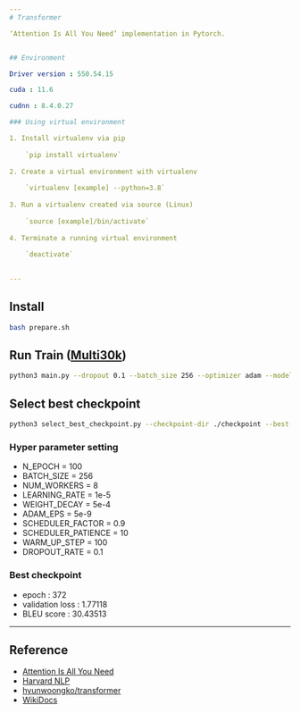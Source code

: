 ```yaml
---
# Transformer

‘Attention Is All You Need’ implementation in Pytorch.


## Environment

Driver version : 550.54.15

cuda : 11.6

cudnn : 8.4.0.27

### Using virtual environment

1. Install virtualenv via pip
    
    `pip install virtualenv`
    
2. Create a virtual environment with virtualenv
    
    `virtualenv [example] --python=3.8`
    
3. Run a virtualenv created via source (Linux)
    
    `source [example]/bin/activate`
    
4. Terminate a running virtual environment
    
    `deactivate`
    

---
```


## Install

```bash
bash prepare.sh
```

## Run Train ([Multi30k](https://github.com/multi30k/dataset))

```bash
python3 main.py --dropout 0.1 --batch_size 256 --optimizer adam --model attention
```

## **Select best checkpoint**

```bash
python3 select_best_checkpoint.py --checkpoint-dir ./checkpoint --best-model-path ./best_model.pt
```
### Hyper parameter setting

- N_EPOCH = 100
- BATCH_SIZE = 256
- NUM_WORKERS = 8
- LEARNING_RATE = 1e-5
- WEIGHT_DECAY = 5e-4
- ADAM_EPS = 5e-9
- SCHEDULER_FACTOR = 0.9
- SCHEDULER_PATIENCE = 10
- WARM_UP_STEP = 100
- DROPOUT_RATE = 0.1
### Best checkpoint

- epoch : 372
- validation loss : 1.77118
- BLEU score : 30.43513

---

## Reference

- [Attention Is All You Need](https://arxiv.org/pdf/1706.03762.pdf)
- [Harvard NLP](http://nlp.seas.harvard.edu/2018/04/03/attention.html)
- [hyunwoongko/transformer](https://github.com/hyunwoongko/transformer)
- [WikiDocs](https://wikidocs.net/31379)

```bash

```
